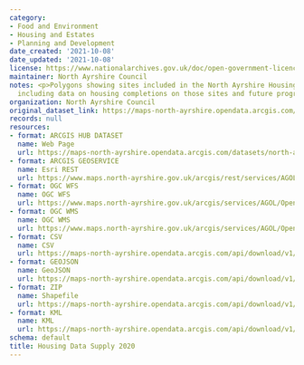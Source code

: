 ```yaml
---
category:
- Food and Environment
- Housing and Estates
- Planning and Development
date_created: '2021-10-08'
date_updated: '2021-10-08'
license: https://www.nationalarchives.gov.uk/doc/open-government-licence/version/3/
maintainer: North Ayrshire Council
notes: <p>Polygons showing sites included in the North Ayrshire Housing Land Supply
  including data on housing completions on those sites and future programming.</p>
organization: North Ayrshire Council
original_dataset_link: https://maps-north-ayrshire.opendata.arcgis.com/datasets/north-ayrshire::housing-data-supply-2020
records: null
resources:
- format: ARCGIS HUB DATASET
  name: Web Page
  url: https://maps-north-ayrshire.opendata.arcgis.com/datasets/north-ayrshire::housing-data-supply-2020
- format: ARCGIS GEOSERVICE
  name: Esri REST
  url: https://www.maps.north-ayrshire.gov.uk/arcgis/rest/services/AGOL/Open_Data_Portal2/MapServer/68
- format: OGC WFS
  name: OGC WFS
  url: https://www.maps.north-ayrshire.gov.uk/arcgis/services/AGOL/Open_Data_Portal2/MapServer/WFSServer?request=GetCapabilities&service=WFS
- format: OGC WMS
  name: OGC WMS
  url: https://www.maps.north-ayrshire.gov.uk/arcgis/services/AGOL/Open_Data_Portal2/MapServer/WMSServer?request=GetCapabilities&service=WMS
- format: CSV
  name: CSV
  url: https://maps-north-ayrshire.opendata.arcgis.com/api/download/v1/items/ced859c05eb64bc882338c8a266f9206/csv?layers=68
- format: GEOJSON
  name: GeoJSON
  url: https://maps-north-ayrshire.opendata.arcgis.com/api/download/v1/items/ced859c05eb64bc882338c8a266f9206/geojson?layers=68
- format: ZIP
  name: Shapefile
  url: https://maps-north-ayrshire.opendata.arcgis.com/api/download/v1/items/ced859c05eb64bc882338c8a266f9206/shapefile?layers=68
- format: KML
  name: KML
  url: https://maps-north-ayrshire.opendata.arcgis.com/api/download/v1/items/ced859c05eb64bc882338c8a266f9206/kml?layers=68
schema: default
title: Housing Data Supply 2020
---
```

